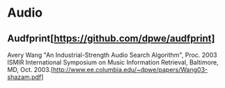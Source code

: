 # Audio

## Audfprint[https://github.com/dpwe/audfprint]

Avery Wang "An Industrial-Strength Audio Search Algorithm", Proc. 2003 ISMIR International Symposium on Music Information Retrieval, Baltimore, MD, Oct. 2003.[http://www.ee.columbia.edu/~dpwe/papers/Wang03-shazam.pdf]


